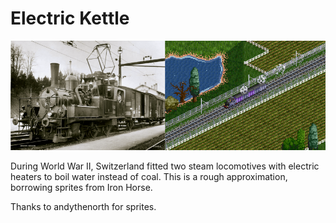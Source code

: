 # Electric Kettle

![Electric Kettle](doc/electric-kettle.png)

During World War II, Switzerland fitted two steam locomotives with electric heaters to boil water instead of coal. This is a rough approximation, borrowing sprites from Iron Horse.

Thanks to andythenorth for sprites.
